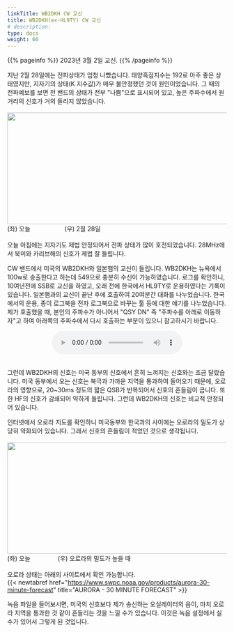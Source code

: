 ```yaml
---
linkTitle: WB2DKH CW 교신
title: WB2DKH(ex-HL9TY) CW 교신
# description:
type: docs
weight: 60
---
```


{{% pageinfo %}}
2023년 3월 2일 교신.
{{% /pageinfo %}}

지난 2월 28일에는 전파상태가 엄청 나빴습니다. 태양흑점지수는 192로 아주 좋은 상태였지만, 지자기의 상태(K 지수값)가 매우 불안정했던 것이 원인이었습니다. 그 때의 전파예보를 보면 전 밴드의 상태가 전부 "나쁨"으로 표시되어 있고, 높은 주파수에서 원거리의 신호가 거의 들리지 않았습니다.<br>
<br>
<img src="/recording/img/wb2dkh_1.png" style="width:650px;height:256"><br>
(좌) 오늘&nbsp; &nbsp; &nbsp;&nbsp; &nbsp; &nbsp;&nbsp; &nbsp; &nbsp;&nbsp; &nbsp; &nbsp;(우) 2월 28일
<br>
<br>
오늘 아침에는 지자기도 제법 안정되어서 전파 상태가 많이 호전되었습니다. 28MHz에서 북미와 카리브해의 신호가 제법 잘 들립니다.

CW 밴드에서 미국의 WB2DKH와 일본햄의 교신이 들립니다. WB2DKH는 뉴욕에서 100w로 송출한다고 하는데 549으로 충분히 수신이 가능하였습니다. 로그를 확인하니, 10여년전에 SSB로 교신을 하였고, 오래 전에 한국에서 HL9TY로 운용하였다는 기록이 있습니다. 일본햄과의 교신이 끝난 후에 호출하여 20여분간 대화를 나누었습니다. 한국에서의 운용, 종이 로그북을 전자 로그북으로 바꾸는 툴 등에 대한 얘기를 나누었습니다. 제가 호출했을 때, 본인의 주파수가 아니어서 "QSY DN" 즉 "주파수를 아래로 이동하자"고 하여 아래쪽의 주파수에서 다시 호출하는 부분이 있으니 참고하시기 바랍니다.

<center><audio src="https://blog.kakaocdn.net/dn/quhHf/btr1p1Lo7JP/AszCeEKGXC8ewuAzreB82k/tfile.mp3" controls="controls"></audio></center><br>

그런데 WB2DKH의 신호는 미국 동부의 신호에서 흔히 느껴지는 신호와는 조금 달랐습니다. 미국 동부에서 오는 신호는 북극과 가까운 지역을 통과하여 들어오기 때문에, 오로라의 영향으로, 20~30ms 정도의 짧은 QSB가 반복되어서 신호의 흔들림이 큽니다. 또한 HF의 신호가 감쇄되어 약하게 들립니다. 그런데 WB2DKH의 신호는 비교적 안정되어 있습니다.

인터넷에서 오로라 지도를 확인하니 미국동부와 한국과의 사이에는 오로라의 밀도가 상당히 약화되어 있습니다. 그래서 신호의 흔들림이 적었던 것으로 생각됩니다.<br>
<br>
<img src="/recording/img/wb2dkh_2.png" style="width:700px;height:256"><br>
(좌) 오늘&nbsp; &nbsp; &nbsp;&nbsp; &nbsp; &nbsp;&nbsp; &nbsp; &nbsp; (우) 오로라의 밀도가 높을 때<br>
<br>
오로라 상태는 아래의 사이트에서 확인 가능합니다.<br>
{{< newtabref href="https://www.swpc.noaa.gov/products/aurora-30-minute-forecast" title="AURORA - 30 MINUTE FORECAST" >}}


녹음 파일을 들어보시면, 미국의 신호보다 제가 송신하는 오실레이터의 음이, 마치 오로라 지역을 통과한 것 같이 흔들리는 것을 느낄 수가 있습니다. 이것은 녹음 설정에서 실수가 있어서 그렇게 된 것입니다.
